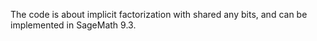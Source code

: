 The code is about implicit factorization with shared any bits, and can be implemented in SageMath 9.3.
